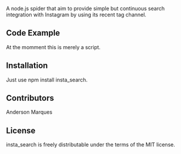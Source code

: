 A node.js spider that aim to provide simple but continuous search integration with Instagram by using its recent tag channel.

## Code Example
At the momment this is merely a script.

## Installation
Just use npm install insta_search.

## Contributors
Anderson Marques

## License
insta_search is freely distributable under the terms of the MIT license.